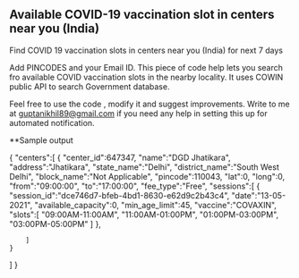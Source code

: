 ## Available COVID-19 vaccination slot in centers near you (India)
Find COVID 19 vaccination slots in centers near you (India) for next 7 days 

Add PINCODES and your Email ID. This piece of code help lets you search fro available COVID vaccination slots in the nearby locality. It uses COWIN public API to search Government database. 

Feel free to use the code , modify it and suggest improvements. 
Write to me at guptanikhil89@gmail.com if you need any help in setting this up for automated notification.

**Sample output 

{
   "centers":[
      {
         "center_id":647347,
         "name":"DGD Jhatikara",
         "address":"Jhatikara",
         "state_name":"Delhi",
         "district_name":"South West Delhi",
         "block_name":"Not Applicable",
         "pincode":110043,
         "lat":0,
         "long":0,
         "from":"09:00:00",
         "to":"17:00:00",
         "fee_type":"Free",
         "sessions":[
            {
               "session_id":"dce746d7-bfeb-4bd1-8630-e62d9c2b43c4",
               "date":"13-05-2021",
               "available_capacity":0,
               "min_age_limit":45,
               "vaccine":"COVAXIN",
               "slots":[
                  "09:00AM-11:00AM",
                  "11:00AM-01:00PM",
                  "01:00PM-03:00PM",
                  "03:00PM-05:00PM"
               ]
            },
            
        ]
    }  
   ]
}
